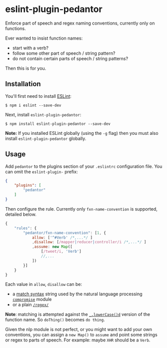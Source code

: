 # eslint-plugin-pedantor

Enforce part of speech and regex naming conventions, currently only on functions.

Ever wanted to insist function names:
* start with a verb?
* follow some other part of speech / string pattern?
* do not contain certain parts of speech / string patterns?

Then this is for you.

## Installation

You'll first need to install [ESLint](http://eslint.org):

```
$ npm i eslint --save-dev
```

Next, install `eslint-plugin-pedantor`:

```
$ npm install eslint-plugin-pedantor --save-dev
```

**Note:** If you installed ESLint globally (using the `-g` flag) then you must also install `eslint-plugin-pedantor` globally.

## Usage

Add `pedantor` to the plugins section of your `.eslintrc` configuration file. You can omit the `eslint-plugin-` prefix:

```json
{
    "plugins": [
        "pedantor"
    ]
}
```


Then configure the rule.  Currently only `fxn-name-convention` is supported, detailed below.

```javascript
{
	"rules": {
		"pedantor/fxn-name-convention": [1, {
			allow: ['^#Verb' /*,...*/ ]
			,disallow: [/mapper|reducer|controller/i /*,...*/ ]
			,assume: new Map([
				[/tweet/i, 'Verb']
				//,...
			])
		}]
	}
}

```
Each value in `allow`, `disallow` can be:
* a [match syntax](https://github.com/nlp-compromise/compromise/wiki/Match-syntax) string used by the natural language processing [`compromise`](http://compromise.cool/) module
* or a plain [`/regex/`](https://developer.mozilla.org/en-US/docs/Web/JavaScript/Reference/Global_Objects/RegExp)

**Note**: matching is attempted against the [`_.lowerCase()d`](https://lodash.com/docs/#lowerCase) version of the function name.  So `doThing()` becomes `do thing`.

Given the nlp module is not perfect, or you might want to add your own conventions, you can assign a `new Map()` to `assume` and point some strings or regex to parts of speech.  For example: maybe `XHR` should be a `Verb`.